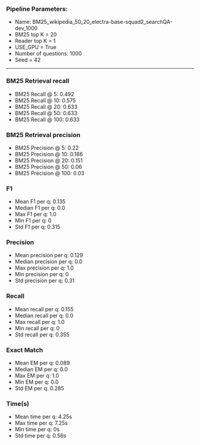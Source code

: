 ### Pipeline Parameters:
* Name: BM25_wikipedia_50_20_electra-base-squad2_searchQA-dev_1000
* BM25 top K = 20
* Reader top K = 1
* USE_GPU = True
* Number of questions: 1000
* Seed = 42
------
### BM25 Retrieval recall 
* BM25 Recall @ 5: 0.492
* BM25 Recall @ 10: 0.575
* BM25 Recall @ 20: 0.633
* BM25 Recall @ 50: 0.633
* BM25 Recall @ 100: 0.633
### BM25 Retrieval precision 
* BM25 Precision @ 5: 0.22
* BM25 Precision @ 10: 0.186
* BM25 Precision @ 20: 0.151
* BM25 Precision @ 50: 0.06
* BM25 Precision @ 100: 0.03
### F1 
* Mean F1 per q: 0.135
* Median F1 per q: 0.0
* Max F1 per q: 1.0
* Min F1 per q: 0
* Std F1 per q: 0.315
### Precision 
* Mean precision per q: 0.129
* Median precision per q: 0.0
* Max precision per q: 1.0
* Min precision per q: 0
* Std precision per q: 0.31
### Recall 
* Mean recall per q: 0.155
* Median recall per q: 0.0
* Max recall per q: 1.0
* Min recall per q: 0
* Std recall per q: 0.355
### Exact Match 
* Mean EM per q: 0.089
* Median EM per q: 0.0
* Max EM per q: 1.0
* Min EM per q: 0.0
* Std EM per q: 0.285
### Time(s) 
* Mean time per q: 4.25s
* Max time per q: 7.25s
* Min time per q: 0s
* Std time per q: 0.56s
